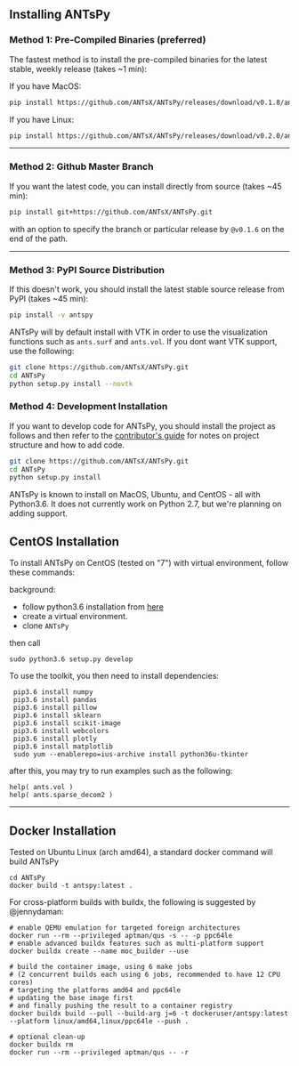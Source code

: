 
## Installing ANTsPy

### Method 1: Pre-Compiled Binaries (preferred)
The fastest method is to install the pre-compiled binaries for the latest
stable, weekly release (takes ~1 min):

If you have MacOS:
```bash
pip install https://github.com/ANTsX/ANTsPy/releases/download/v0.1.8/antspyx-0.1.8-cp37-cp37m-macosx_10_14_x86_64.whl
```

If you have Linux:
```bash
pip install https://github.com/ANTsX/ANTsPy/releases/download/v0.2.0/antspyx-0.2.0-cp37-cp37m-linux_x86_64.whl
```

------------------------------------------------------------------------------
### Method 2: Github Master Branch
If you want the latest code, you can install directly from source (takes ~45 min):

```bash
pip install git+https://github.com/ANTsX/ANTsPy.git
```
with an option to specify the branch or particular release by `@v0.1.6` on the end of the path.

------------------------------------------------------------------------------

### Method 3: PyPI Source Distribution
If this doesn't work, you should install the latest stable source release from PyPI (takes ~45 min):

```bash
pip install -v antspy
```

ANTsPy will by default install with VTK in order to use the visualization functions such as
`ants.surf` and `ants.vol`. If you dont want VTK support, use the following:

```bash
git clone https://github.com/ANTsX/ANTsPy.git
cd ANTsPy
python setup.py install --novtk
```

### Method 4: Development Installation

If you want to develop code for ANTsPy, you should install the project as follows and
then refer to the [contributor's guide](CONTRIBUTING.md) for notes on project structure
and how to add code.

```bash
git clone https://github.com/ANTsX/ANTsPy.git
cd ANTsPy
python setup.py install
```

ANTsPy is known to install on MacOS, Ubuntu, and CentOS - all with Python3.6. It does not
currently work on Python 2.7, but we're planning on adding support.

## CentOS Installation

To install ANTsPy on CentOS (tested on "7") with virtual environment,
follow these commands:

background:

* follow python3.6 installation from [here](https://www.digitalocean.com/community/tutorials/how-to-install-python-3-and-set-up-a-local-programming-environment-on-centos-7)
* create a virtual environment.
* clone `ANTsPy`

then call

```
sudo python3.6 setup.py develop
```

To use the toolkit, you then need to install dependencies:

```
 pip3.6 install numpy
 pip3.6 install pandas
 pip3.6 install pillow
 pip3.6 install sklearn
 pip3.6 install scikit-image
 pip3.6 install webcolors
 pip3.6 install plotly
 pip3.6 install matplotlib
 sudo yum --enablerepo=ius-archive install python36u-tkinter
```

after this, you may try to run examples such as the following:

```
help( ants.vol )
help( ants.sparse_decom2 )
```

------------------------------------------------------------------------------

## Docker Installation

Tested on Ubuntu Linux (arch amd64), a standard docker command will build ANTsPy

```
cd ANTsPy
docker build -t antspy:latest .
```

For cross-platform builds with buildx, the following is suggested by @jennydaman:

```
# enable QEMU emulation for targeted foreign architectures
docker run --rm --privileged aptman/qus -s -- -p ppc64le
# enable advanced buildx features such as multi-platform support
docker buildx create --name moc_builder --use

# build the container image, using 6 make jobs
# (2 concurrent builds each using 6 jobs, recommended to have 12 CPU cores)
# targeting the platforms amd64 and ppc64le
# updating the base image first
# and finally pushing the result to a container registry
docker buildx build --pull --build-arg j=6 -t dockeruser/antspy:latest --platform linux/amd64,linux/ppc64le --push .

# optional clean-up
docker buildx rm
docker run --rm --privileged aptman/qus -- -r
```